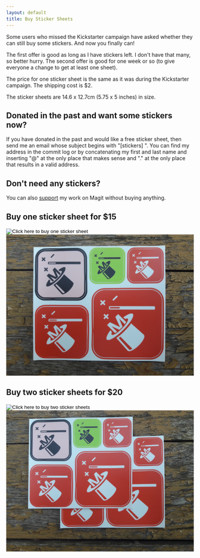 ```yaml
---
layout: default
title: Buy Sticker Sheets
---
```


Some users who missed the Kickstarter campaign have asked whether they
can still buy some stickers.  And now you finally can!

The first offer is good as long as I have stickers left.  I don't have
that many, so better hurry.  The second offer is good for one week or
so (to give everyone a change to get at least one sheet).

The price for one sticker sheet is the same as it was during the
Kickstarter campaign.  The shipping cost is $2.

The sticker sheets are 14.6 x 12.7cm (5.75 x 5 inches) in size.

## Donated in the past and want some stickers now?

If you have donated in the past and would like a free sticker sheet,
then send me an email whose subject begins with "[stickers] ".  You
can find my address in the commit log or by concatenating my first and
last name and inserting "@" at the only place that makes sense and "."
at the only place that results in a valid address.

## Don't need any stickers?

You can also [support](/donate) my work on Magit without buying anything.

## Buy one sticker sheet for $15

<form target="paypal" action="https://www.paypal.com/cgi-bin/webscr" method="post">
  <input type="hidden" name="cmd" value="_s-xclick">
  <input type="hidden" name="hosted_button_id" value="45WW2NNRWFE58">
  <input type="image" src="https://www.paypalobjects.com/en_US/i/btn/btn_cart_LG.gif"
    border="0" name="submit" alt="Click here to buy one sticker sheet">
  <img alt="" border="0" src="https://www.paypalobjects.com/en_US/i/scr/pixel.gif"
    width="1" height="1">
</form>

<img src="/assets/stickers1x.png">

## Buy two sticker sheets for $20

<form target="paypal" action="https://www.paypal.com/cgi-bin/webscr" method="post">
  <input type="hidden" name="cmd" value="_s-xclick">
  <input type="hidden" name="hosted_button_id" value="XLG6K2J7UAHHG">
  <input type="image" src="https://www.paypalobjects.com/en_US/i/btn/btn_cart_LG.gif"
    border="0" name="submit" alt="Click here to buy two sticker sheets">
  <img alt="" border="0" src="https://www.paypalobjects.com/en_US/i/scr/pixel.gif"
    width="1" height="1">
</form>

<img src="/assets/stickers2x.png">
